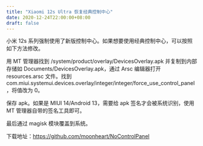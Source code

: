 ```yaml
---
title: "Xiaomi 12s Ultra 恢复经典控制中心"
date: 2020-12-24T22:00:00+08:00
draft: false
---
```


小米 12s 系列强制使用了新版控制中心。如果想要使用经典控制中心，可以按照如下方法修改。

用 MT 管理器找到 /system/product/overlay/DevicesOverlay.apk 并复制到内部存储如 Documents/DevicesOverlay.apk，通过 Arsc 编辑器打开 resources.arsc 文件。找到 com.miui.systemui.devices.overlay/integer/integer/force_use_control_panel，将值改为 0。

保存 apk。如果是 MIUI 14/Android 13，需要给 apk 签名才会被系统识别，使用 MT 管理器自带的签名工具即可。

最后通过 magisk 模块覆盖到系统。

下载地址：https://github.com/moonheart/NoControlPanel
